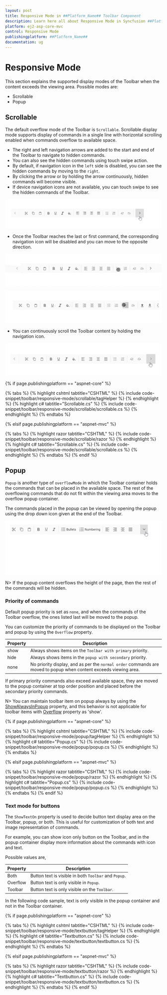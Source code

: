 ```yaml
---
layout: post
title: Responsive Mode in ##Platform_Name## Toolbar Component
description: Learn here all about Responsive Mode in Syncfusion ##Platform_Name## Toolbar component of Syncfusion Essential JS 2 and more.
platform: ej2-asp-core-mvc
control: Responsive Mode
publishingplatform: ##Platform_Name##
documentation: ug
---
```



# Responsive Mode

This section explains the supported display modes of the Toolbar when the content exceeds the viewing area. Possible modes are:

* Scrollable
* Popup

## Scrollable

The default overflow mode of the Toolbar is `Scrollable`. Scrollable display mode supports display of commands in a single line with horizontal scrolling enabled when commands overflow to available space.

* The right and left navigation arrows are added to the start and end of the Toolbar to navigate to hidden commands.
* You can also see the hidden commands using touch swipe action.
* By default, if navigation icon in the `left` side is disabled, you can see the hidden commands by moving to the `right`.
* By clicking the arrow or by holding the arrow continuously,  hidden commands will become visible.
* If device navigation icons are not available, you can touch swipe to see the hidden commands of the Toolbar.

![Scrollable](./images/scrolling.gif)

* Once the Toolbar reaches the last or first command, the  corresponding navigation icon will be disabled and you can move to the opposite direction.

![Touch scroll](./images/scrolling_touch.gif)

![Swipe scroll](./images/scrolling_swipe.gif)

* You can continuously scroll the Toolbar content by holding the navigation icon.

![Long press scroll](./images/scrolling_long_press.gif)

{% if page.publishingplatform == "aspnet-core" %}

{% tabs %}
{% highlight cshtml tabtitle="CSHTML" %}
{% include code-snippet/toolbar/responsive-mode/scrollable/tagHelper %}
{% endhighlight %}
{% highlight c# tabtitle="Scrollable.cs" %}
{% include code-snippet/toolbar/responsive-mode/scrollable/scrollable.cs %}
{% endhighlight %}
{% endtabs %}

{% elsif page.publishingplatform == "aspnet-mvc" %}

{% tabs %}
{% highlight razor tabtitle="CSHTML" %}
{% include code-snippet/toolbar/responsive-mode/scrollable/razor %}
{% endhighlight %}
{% highlight c# tabtitle="Scrollable.cs" %}
{% include code-snippet/toolbar/responsive-mode/scrollable/scrollable.cs %}
{% endhighlight %}
{% endtabs %}
{% endif %}



## Popup

`Popup` is another type of `overflowMode` in which the Toolbar container holds the commands that can be placed in the available space. The rest of the overflowing commands that do not fit within the viewing area moves to the overflow popup container.

The commands placed in the popup can be viewed by opening the popup using the drop down icon given at the end of the Toolbar.

![Toolbar popup](./images/popup.gif)

N> If the popup content overflows the height of the page, then the rest of the commands will be hidden.

### Priority of commands

Default popup priority is set as `none`, and when the commands of the Toolbar overflow, the ones listed last will be moved to the popup.

You can customize the priority of commands to be displayed on the Toolbar and popup by using the `Overflow` property.

Property     | Description
------------ | -------------
  show       | Always shows items on the `Toolbar with primary` priority.
  hide       | Always shows items in the `popup with secondary` priority.
  none       | No priority display, and as per the `normal order` commands are moved to popup when content exceeds viewing area.

If primary priority commands also exceed available space, they are moved to the popup container at top order position and placed before the secondary priority commands.

N> You can maintain toolbar item on popup always by using the [ShowAlwaysInPopup](https://help.syncfusion.com/cr/aspnetmvc-js2/Syncfusion.EJ2~Syncfusion.EJ2.Navigations.ToolbarItem~ShowAlwaysInPopup.html) property, and this behavior is not applicable for toolbar items with [Overflow](https://help.syncfusion.com/cr/aspnetmvc-js2/Syncfusion.EJ2~Syncfusion.EJ2.Navigations.ToolbarItem~Overflow.html) property as 'show'.

{% if page.publishingplatform == "aspnet-core" %}

{% tabs %}
{% highlight cshtml tabtitle="CSHTML" %}
{% include code-snippet/toolbar/responsive-mode/popup/tagHelper %}
{% endhighlight %}
{% highlight c# tabtitle="Popup.cs" %}
{% include code-snippet/toolbar/responsive-mode/popup/popup.cs %}
{% endhighlight %}
{% endtabs %}

{% elsif page.publishingplatform == "aspnet-mvc" %}

{% tabs %}
{% highlight razor tabtitle="CSHTML" %}
{% include code-snippet/toolbar/responsive-mode/popup/razor %}
{% endhighlight %}
{% highlight c# tabtitle="Popup.cs" %}
{% include code-snippet/toolbar/responsive-mode/popup/popup.cs %}
{% endhighlight %}
{% endtabs %}
{% endif %}



### Text mode for buttons

The `ShowTextOn` property is used to decide button text display area on the Toolbar, popup, or both. This is useful for customization of both text and image representation of commands.

For example, you can show icon only button on the Toolbar, and in the popup container display more information about the commands with icon and text.

Possible values are,

  Property   | Description
------------ | -------------
  Both     | Button text is visible in both `Toolbar` and `Popup`.
  Overflow | Button text is only visible in `Popup`.
  Toolbar  | Button text is only visible on the `Toolbar`.

In the following code sample, text is only visible in the popup container and not in the Toolbar container.

{% if page.publishingplatform == "aspnet-core" %}

{% tabs %}
{% highlight cshtml tabtitle="CSHTML" %}
{% include code-snippet/toolbar/responsive-mode/textbutton/tagHelper %}
{% endhighlight %}
{% highlight c# tabtitle="Textbutton.cs" %}
{% include code-snippet/toolbar/responsive-mode/textbutton/textbutton.cs %}
{% endhighlight %}
{% endtabs %}

{% elsif page.publishingplatform == "aspnet-mvc" %}

{% tabs %}
{% highlight razor tabtitle="CSHTML" %}
{% include code-snippet/toolbar/responsive-mode/textbutton/razor %}
{% endhighlight %}
{% highlight c# tabtitle="Textbutton.cs" %}
{% include code-snippet/toolbar/responsive-mode/textbutton/textbutton.cs %}
{% endhighlight %}
{% endtabs %}
{% endif %}
